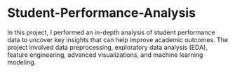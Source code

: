 # Student-Performance-Analysis
In this project, I performed an in-depth analysis of student performance data to uncover key insights that can help improve academic outcomes. The project involved data preprocessing, exploratory data analysis (EDA), feature engineering, advanced visualizations, and machine learning modeling.
